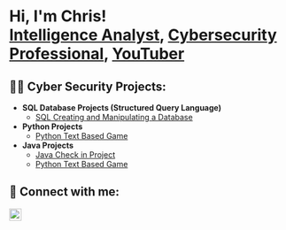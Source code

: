<h1>Hi, I'm Chris! <br/><a href="(https://github.com/ChrisBurkett/ChrisBurkett/)"></a><a href="https://www.youtube.com/watch?v=CJQcGA8RHTU">Intelligence Analyst</a>, <a href="https://www.linkedin.com/in/christopher-burkett/">Cybersecurity Professional</a>, <a href="https://www.youtube.com/@ITBurke">YouTuber</a></h1>

<h2>👨‍💻 Cyber Security Projects:</h2>

- <b>SQL Database Projects (Structured Query Language)</b>
  - [SQL Creating and Manipulating a Database](https://github.com/ChrisBurkett/SQL)
- <b>Python Projects</b>
  - [Python Text Based Game](https://github.com/ChrisBurkett/Python/tree/main)
- <b>Java Projects</b>
  - [Java Check in Project](https://github.com/ChrisBurkett/Java)
  - [Python Text Based Game](https://github.com/ChrisBurkett/Java_Paint)

<h2> 🤳 Connect with me:</h2>

[<img align="left" alt="ChrisBurkett | LinkedIn" width="22px" src="https://www.linkedin.com/in/christopher-burkett/" />][linkedin]

[twitter]: https://twitter.com/joshmadakor
[youtube]: https://www.youtube.com/c/joshmadakor
[instagram]: https://www.instagram.com/joshmadakor/
[linkedin]: https://linkedin.com/in/joshmadakor

<!--
**joshmadakor1/joshmadakor1** is a ✨ _special_ ✨ repository because its `README.md` (this file) appears on your GitHub profile.

Here are some ideas to get you started:

- 🔭 I’m currently working on ...
- 🌱 I’m currently learning ...
- 👯 I’m looking to collaborate on ...
- 🤔 I’m looking for help with ...
- 💬 Ask me about ...
- 📫 How to reach me: ...
- 😄 Pronouns: ...
- ⚡ Fun fact: ...
-->
